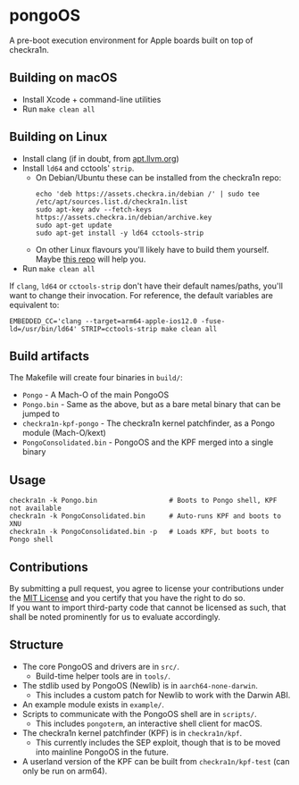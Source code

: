 # pongoOS

A pre-boot execution environment for Apple boards built on top of checkra1n.

## Building on macOS

- Install Xcode + command-line utilities
- Run `make clean all`

## Building on Linux

- Install clang (if in doubt, from [apt.llvm.org](https://apt.llvm.org))
- Install `ld64` and cctools' `strip`.
  - On Debian/Ubuntu these can be installed from the checkra1n repo:
    ```
    echo 'deb https://assets.checkra.in/debian /' | sudo tee /etc/apt/sources.list.d/checkra1n.list
    sudo apt-key adv --fetch-keys https://assets.checkra.in/debian/archive.key
    sudo apt-get update
    sudo apt-get install -y ld64 cctools-strip
    ```
  - On other Linux flavours you'll likely have to build them yourself. Maybe [this repo](https://github.com/Siguza/ld64) will help you.
- Run `make clean all`

If `clang`, `ld64` or `cctools-strip` don't have their default names/paths, you'll want to change their invocation. For reference, the default variables are equivalent to:

    EMBEDDED_CC='clang --target=arm64-apple-ios12.0 -fuse-ld=/usr/bin/ld64' STRIP=cctools-strip make clean all

## Build artifacts

The Makefile will create four binaries in `build/`:

- `Pongo` - A Mach-O of the main PongoOS
- `Pongo.bin` - Same as the above, but as a bare metal binary that can be jumped to
- `checkra1n-kpf-pongo` - The checkra1n kernel patchfinder, as a Pongo module (Mach-O/kext)
- `PongoConsolidated.bin` - PongoOS and the KPF merged into a single binary

## Usage

    checkra1n -k Pongo.bin                  # Boots to Pongo shell, KPF not available
    checkra1n -k PongoConsolidated.bin      # Auto-runs KPF and boots to XNU
    checkra1n -k PongoConsolidated.bin -p   # Loads KPF, but boots to Pongo shell

## Contributions

By submitting a pull request, you agree to license your contributions under the [MIT License](https://github.com/checkra1n/pongoOS/blob/master/LICENSE.md) and you certify that you have the right to do so.  
If you want to import third-party code that cannot be licensed as such, that shall be noted prominently for us to evaluate accordingly.

## Structure

- The core PongoOS and drivers are in `src/`.
  - Build-time helper tools are in `tools/`.
- The stdlib used by PongoOS (Newlib) is in `aarch64-none-darwin`.
  - This includes a custom patch for Newlib to work with the Darwin ABI.
- An example module exists in `example/`.
- Scripts to communicate with the PongoOS shell are in `scripts/`.
  - This includes `pongoterm`, an interactive shell client for macOS.
- The checkra1n kernel patchfinder (KPF) is in `checkra1n/kpf`.
  - This currently includes the SEP exploit, though that is to be moved into mainline PongoOS in the future.
- A userland version of the KPF can be built from `checkra1n/kpf-test` (can only be run on arm64).
